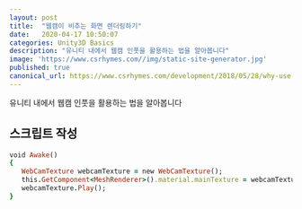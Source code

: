 ```yaml
---
layout: post
title:  "웹캠이 비추는 화면 렌더링하기"
date:   2020-04-17 10:50:07
categories: Unity3D Basics
description: "유니티 내에서 웹캠 인풋을 활용하는 법을 알아봅니다"
image: 'https://www.csrhymes.com//img/static-site-generator.jpg'
published: true
canonical_url: https://www.csrhymes.com/development/2018/05/28/why-use-a-static-site-generator.html
---
```


유니티 내에서 웹캠 인풋을 활용하는 법을 알아봅니다

## 스크립트 작성
```ruby
void Awake()
{
   WebCamTexture webcamTexture = new WebCamTexture();
   this.GetComponent<MeshRenderer>().material.mainTexture = webcamTexture;
   webcamTexture.Play();
}
```
